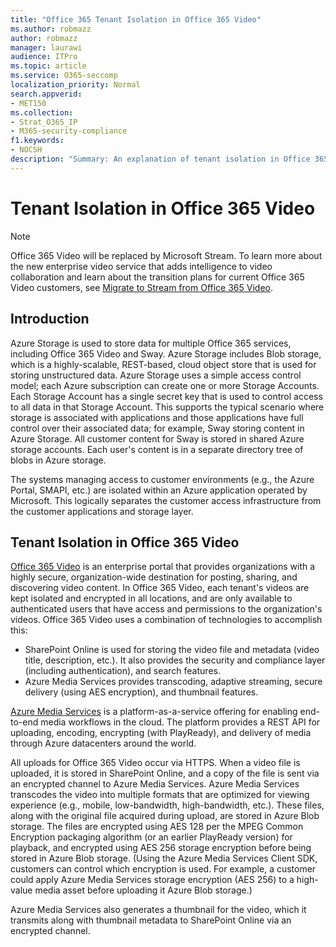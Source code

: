 ```yaml
---
title: "Office 365 Tenant Isolation in Office 365 Video"
ms.author: robmazz
author: robmazz
manager: laurawi
audience: ITPro
ms.topic: article
ms.service: O365-seccomp
localization_priority: Normal
search.appverid:
- MET150
ms.collection:
- Strat_O365_IP
- M365-security-compliance
f1.keywords:
- NOCSH
description: "Summary: An explanation of tenant isolation in Office 365 Video."
---
```


# Tenant Isolation in Office 365 Video

> [!NOTE]
> Office 365 Video will be replaced by Microsoft Stream. To learn more about the new enterprise video service that adds intelligence to video collaboration and learn about the transition plans for current Office 365 Video customers, see [Migrate to Stream from Office 365 Video](https://docs.microsoft.com/stream/).

## Introduction

Azure Storage is used to store data for multiple Office 365 services, including Office 365 Video and Sway. Azure Storage includes Blob storage, which is a highly-scalable, REST-based, cloud object store that is used for storing unstructured data. Azure Storage uses a simple access control model; each Azure subscription can create one or more Storage Accounts. Each Storage Account has a single secret key that is used to control access to all data in that Storage Account. This supports the typical scenario where storage is associated with applications and those applications have full control over their associated data; for example, Sway storing content in Azure Storage. All customer content for Sway is stored in shared Azure storage accounts. Each user's content is in a separate directory tree of blobs in Azure storage.

The systems managing access to customer environments (e.g., the Azure Portal, SMAPI, etc.) are isolated within an Azure application operated by Microsoft. This logically separates the customer access infrastructure from the customer applications and storage layer.

## Tenant Isolation in Office 365 Video

[Office 365 Video](https://support.office.com/article/Meet-Office-365-Video-ca1cc1a9-a615-46e1-b6a3-40dbd99939a6) is an enterprise portal that provides organizations with a highly secure, organization-wide destination for posting, sharing, and discovering video content. In Office 365 Video, each tenant's videos are kept isolated and encrypted in all locations, and are only available to authenticated users that have access and permissions to the organization's videos. Office 365 Video uses a combination of technologies to accomplish this:

- SharePoint Online is used for storing the video file and metadata (video title, description, etc.). It also provides the security and compliance layer (including authentication), and search features.
- Azure Media Services provides transcoding, adaptive streaming, secure delivery (using AES encryption), and thumbnail features.

[Azure Media Services](https://azure.microsoft.com/services/media-services/) is a platform-as-a-service offering for enabling end-to-end media workflows in the cloud. The platform provides a REST API for uploading, encoding, encrypting (with PlayReady), and delivery of media through Azure datacenters around the world.

All uploads for Office 365 Video occur via HTTPS. When a video file is uploaded, it is stored in SharePoint Online, and a copy of the file is sent via an encrypted channel to Azure Media Services. Azure Media Services transcodes the video into multiple formats that are optimized for viewing experience (e.g., mobile, low-bandwidth, high-bandwidth, etc.). These files, along with the original file acquired during upload, are stored in Azure Blob storage. The files are encrypted using AES 128 per the MPEG Common Encryption packaging algorithm (or an earlier PlayReady version) for playback, and encrypted using AES 256 storage encryption before being stored in Azure Blob storage. (Using the Azure Media Services Client SDK, customers can control which encryption is used. For example, a customer could apply Azure Media Services storage encryption (AES 256) to a high-value media asset before uploading it Azure Blob storage.)

Azure Media Services also generates a thumbnail for the video, which it transmits along with thumbnail metadata to SharePoint Online via an encrypted channel.
